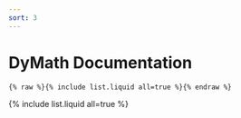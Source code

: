 ```yaml
---
sort: 3
---
```


# DyMath Documentation

```
{% raw %}{% include list.liquid all=true %}{% endraw %}
```

{% include list.liquid all=true %}

